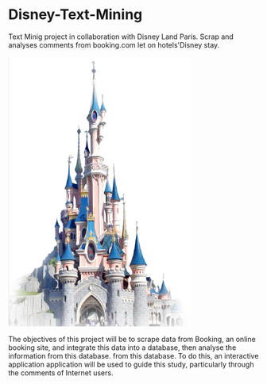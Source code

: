 # Disney-Text-Mining
Text Minig project in collaboration with Disney Land Paris. Scrap and analyses comments from booking.com let on hotels'Disney stay.

![](images/castle.png)

The objectives of this project will be to scrape data from
Booking, an online booking site, and integrate this data into a database, then analyse the information from this database.
from this database. To do this, an interactive application
application will be used to guide this study, particularly through the comments of Internet users.

